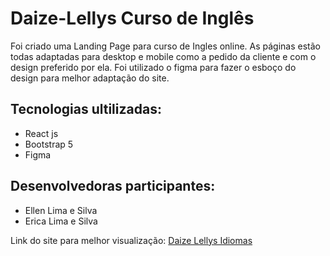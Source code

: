 # Daize-Lellys Curso de Inglês 


Foi criado uma Landing Page para curso de Ingles online. 
As páginas estão todas adaptadas para desktop e mobile como a pedido da cliente e com o design preferido por ela.
Foi utilizado o figma para fazer o esboço do design para melhor adaptação do site.

## Tecnologias ultilizadas:

- React js
- Bootstrap 5
- Figma 

## Desenvolvedoras participantes: 

- Ellen Lima e Silva
- Erica Lima e Silva


Link do site para melhor visualização: [Daize Lellys Idiomas](https://daizelellys.com/)



